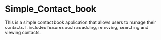 # Simple_Contact_book
This is a simple contact book application that allows users to manage their contacts. It includes features such as adding, removing, searching and viewing contacts.
